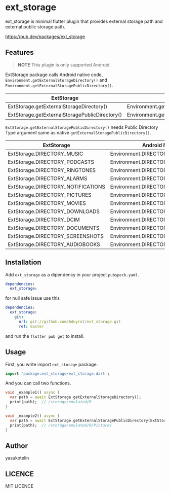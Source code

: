 # ext_storage

ext_storage is minimal flutter plugin that provides external storage path and external public storage path.

https://pub.dev/packages/ext_storage

## Features

> **NOTE** This plugin is only supported Android.

ExtStorage package calls Android native code, `Environment.getExternalStorageDirectory()` and `Environment.getExternalStoragePublicDirectory()`.

| ExtStorage                                     | Andorid Native                                  |
|------------------------------------------------|-------------------------------------------------|
| ExtStorage.getExternalStorageDirectory()       | Environment.getExternalStorageDirectory()       |
| ExtStorage.getExternalStoragePublicDirectory() | Environment.getExternalStoragePublicDirectory() |

`ExtStorage.getExternalStoragePublicDirectory()` needs Public Directory Type argument same as native `getExternalStoragePublicDirectory()`.

| ExtStorage                         | Android Native                      |
|------------------------------------|-------------------------------------|
| ExtStorage.DIRECTORY_MUSIC         | Environment.DIRECTORY_MUSIC         |
| ExtStorage.DIRECTORY_PODCASTS      | Environment.DIRECTORY_PODCASTS      |
| ExtStorage.DIRECTORY_RINGTONES     | Environment.DIRECTORY_RINGTONES     |
| ExtStorage.DIRECTORY_ALARMS        | Environment.DIRECTORY_ALARMS        |
| ExtStorage.DIRECTORY_NOTIFICATIONS | Environment.DIRECTORY_NOTIFICATIONS |
| ExtStorage.DIRECTORY_PICTURES      | Environment.DIRECTORY_PICTURES      |
| ExtStorage.DIRECTORY_MOVIES        | Environment.DIRECTORY_MOVIES        |
| ExtStorage.DIRECTORY_DOWNLOADS     | Environment.DIRECTORY_DOWNLOADS     |
| ExtStorage.DIRECTORY_DCIM          | Environment.DIRECTORY_DCIM          |
| ExtStorage.DIRECTORY_DOCUMENTS     | Environment.DIRECTORY_DOCUMENTS     |
| ExtStorage.DIRECTORY_SCREENSHOTS   | Environment.DIRECTORY_SCREENSHOTS   |
| ExtStorage.DIRECTORY_AUDIOBOOKS    | Environment.DIRECTORY_AUDIOBOOKS    |

## Installation

Add `ext_storage` as a dipendency in your project `pubspeck.yaml`.

```yaml
dependencies:
  ext_storage:
```

for null safe issue use this

```yaml
dependencies:
  ext_storage:
    git:
      url: git://github.com/Aduyrat/ext_storage.git
      ref: master
```



and run the `flutter pub get` to install.

## Usage

First, you write import `ext_storage` package.

```dart
import 'package:ext_storage/ext_storage.dart';
```

And you can call two functions.

```dart
void _example1() async {
  var path = await ExtStorage.getExternalStorageDirectory();
  print(path);  // /storage/emulated/0
}

void _example2() async {
  var path = await ExtStorage.getExternalStoragePublicDirectory(ExtStorage.DIRECTORY_PICTURES);
  print(path);  // /storage/emulated/0/Pictures
}
```

## Author

yasukotelin

## LICENCE

MIT LICENCE
